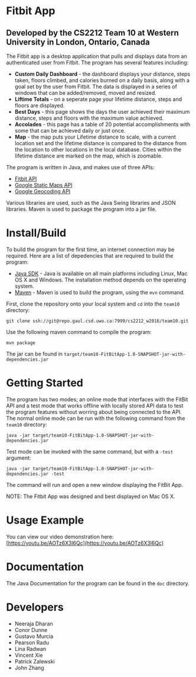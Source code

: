 # Fitbit App
## Developed by the CS2212 Team 10 at Western University in London, Ontario, Canada

The Fitbit app is a desktop application that pulls and displays data from an authenticated user from Fitbit. The program has several features including: 
* **Custom Daily Dashboard** - the dashboard displays your distance, steps taken, floors climbed, and calories burned on a daily basis, along with a goal set by the user from Fitbit. The data is displayed in a series of windows that can be added/removed, moved and resized.
* **Liftime Totals** - on a seperate page your lifetime distance, steps and floors are displayed.
* **Best Days** - this page shows the days the user achieved their maximum distance, steps and floors with the maximum value achieved.
* **Accolades** - this page has a table of 20 potential accomplishments with some that can be achieved daily or just once.
* **Map** - the map puts your Lifetime distance to scale, with a current location set and the lifetime distance is compared to the distance from the location to other locations in the local database. Cities within the lifetime distance are marked on the map, which is zoomable.

The program is written in Java, and makes use of three APIs:
* [Fitbit API](https://dev.fitbit.com/)
* [Google Static Maps API](https://developers.google.com/maps/documentation/static-maps/)
* [Google Geocoding API](https://developers.google.com/maps/documentation/geocoding/intro)

Various libraries are used, such as the Java Swing libraries and JSON libraries. Maven is used to package the program into a jar file.


# Install/Build

To build the program for the first time, an internet connection may be required. Here are a list of depedencies that are required to build the program: 
* [Java SDK](http://www.oracle.com/technetwork/java/javase/downloads/index.html) - Java is available on all main platforms including Linux, Mac OS X and Windows. The installation method depends on the operating system. 
* [Maven](https://maven.apache.org/) - Maven is used to build the program, using the `mvn` command.

First, clone the repository onto your local system and `cd` into the `team10` directory:
```
git clone ssh://git@repo.gaul.csd.uwo.ca:7999/cs2212_w2016/team10.git
```

Use the following maven command to compile the program: 
```
mvn package
```

The jar can be found in `target/team10-FitBitApp-1.0-SNAPSHOT-jar-with-dependencies.jar`


# Getting Started

The program has two modes; an online mode that interfaces with the FitBit API and a test mode that works offline with locally stored API data to test the program features without worring about being connected to the API. The normal online mode can be run with the following command from the `team10` directory: 

```
java -jar target/team10-FitBitApp-1.0-SNAPSHOT-jar-with-dependencies.jar
```

Test mode can be invoked with the same command, but with a `-test` argument: 

```
java -jar target/team10-FitBitApp-1.0-SNAPSHOT-jar-with-dependencies.jar -test
```
The command will run and open a new window displaying the FitBit App.

NOTE: The Fitbit App was designed and best displayed on Mac OS X. 


# Usage Example

You can view our video demonstration here: [https://youtu.be/AOTz6X3l6Qc](https://youtu.be/AOTz6X3l6Qc)


# Documentation

The Java Documentation for the program can be found in the `doc` directory.


# Developers
* Neeraja Dharan
* Conor Dunne
* Gustavo Murcia
* Pearson Radu
* Lina Radwan
* Vincent Xie
* Patrick Zalewski
* John Zhang
